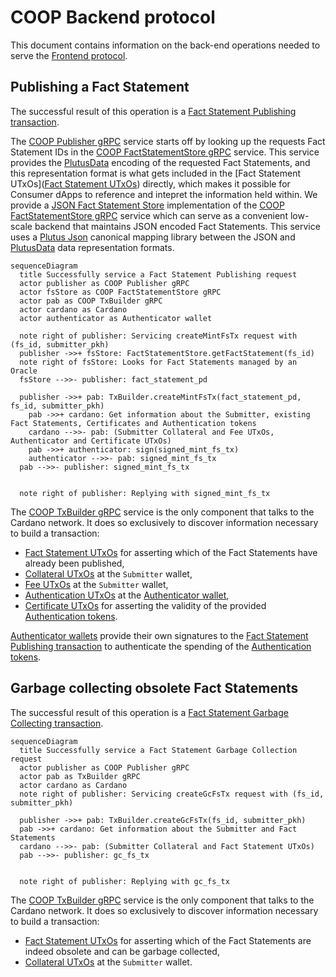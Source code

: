 # COOP Backend protocol

This document contains information on the back-end operations needed to serve the [Frontend protocol](03-frontend-protocol.md).

## Publishing a Fact Statement

The successful result of this operation is a [Fact Statement Publishing transaction](02-plutus-protocol.md#mins-fact-statement-tx).

The [COOP Publisher gRPC](../coop-proto/publisher-service.proto) service starts off by looking up the requests Fact Statement IDs in the [COOP FactStatementStore gRPC](../coop-proto/fact-statement-store-service.proto) service.
This service provides the [PlutusData](https://github.com/input-output-hk/plutus/blob/master/plutus-core/plutus-core/src/PlutusCore/Data.hs#L40) encoding of the requested Fact Statements, and this representation format is what gets included in the [Fact Statement UTxOs]([Fact Statement UTxOs](02-plutus-protocol.md#fs-validator)) directly, which makes it possible for Consumer dApps to reference and intepret the information held within.
We provide a [JSON Fact Statement Store](../coop-extras/json-fact-statement-store) implementation of the [COOP FactStatementStore gRPC](../coop-proto/fact-statement-store-service.proto) service which can serve as a convenient low-scale backend that maintains JSON encoded Fact Statements.
This service uses a [Plutus Json](../coop-extras/plutus-json) canonical mapping library between the JSON and [PlutusData](https://github.com/input-output-hk/plutus/blob/master/plutus-core/plutus-core/src/PlutusCore/Data.hs#L40) data representation formats.

```mermaid
sequenceDiagram
  title Successfully service a Fact Statement Publishing request
  actor publisher as COOP Publisher gRPC
  actor fsStore as COOP FactStatementStore gRPC
  actor pab as COOP TxBuilder gRPC
  actor cardano as Cardano
  actor authenticator as Authenticator wallet

  note right of publisher: Servicing createMintFsTx request with (fs_id, submitter_pkh)
  publisher ->>+ fsStore: FactStatementStore.getFactStatement(fs_id)
  note right of fsStore: Looks for Fact Statements managed by an Oracle
  fsStore -->>- publisher: fact_statement_pd

  publisher ->>+ pab: TxBuilder.createMintFsTx(fact_statement_pd, fs_id, submitter_pkh)
    pab ->>+ cardano: Get information about the Submitter, existing Fact Statements, Certificates and Authentication tokens
    cardano -->>- pab: (Submitter Collateral and Fee UTxOs, Authenticator and Certificate UTxOs)
    pab ->>+ authenticator: sign(signed_mint_fs_tx)
    authenticator -->>- pab: signed_mint_fs_tx
  pab -->>- publisher: signed_mint_fs_tx

  
  note right of publisher: Replying with signed_mint_fs_tx
```

The [COOP TxBuilder gRPC](../coop-proto/tx-builder-service.proto) service is the only component that talks to the Cardano network.
It does so exclusively to discover information necessary to build a transaction:

- [Fact Statement UTxOs](02-plutus-protocol.md#fs-validator) for asserting which of the Fact Statements have already been published,
- [Collateral UTxOs](https://docs.cardano.org/plutus/collateral-mechanism) at the `Submitter` wallet,
- [Fee UTxOs](02-plutus-protocol.md#fee-token) at the `Submitter` wallet,
- [Authentication UTxOs](02-plutus-protocol.md#auth-token) at the [Authenticator wallet](02-plutus-protocol.md#authenticator),
- [Certificate UTxOs](02-plutus-protocol.md#cert-token) for asserting the validity of the provided [Authentication tokens](02-plutus-protocol.md#auth-token).

[Authenticator wallets](02-plutus-protocol.md#authenticator) provide their own signatures to the [Fact Statement Publishing transaction](02-plutus-protocol.md#mins-fact-statement-tx) to authenticate the spending of the [Authentication tokens](02-plutus-protocol.md#auth-token).

## Garbage collecting obsolete Fact Statements

The successful result of this operation is a [Fact Statement Garbage Collecting transaction](02-plutus-protocol.md#gc-fact-statement-tx).

```mermaid
sequenceDiagram
  title Successfully service a Fact Statement Garbage Collection request
  actor publisher as COOP Publisher gRPC
  actor pab as TxBuilder gRPC
  actor cardano as Cardano
  note right of publisher: Servicing createGcFsTx request with (fs_id, submitter_pkh)
  
  publisher ->>+ pab: TxBuilder.createGcFsTx(fs_id, submitter_pkh)
  pab ->>+ cardano: Get information about the Submitter and Fact Statements
  cardano -->>- pab: (Submitter Collateral and Fact Statement UTxOs)
  pab -->>- publisher: gc_fs_tx

  
  note right of publisher: Replying with gc_fs_tx
```

The [COOP TxBuilder gRPC](../coop-proto/tx-builder-service.proto) service is the only component that talks to the Cardano network.
It does so exclusively to discover information necessary to build a transaction:

- [Fact Statement UTxOs](02-plutus-protocol.md#fs-validator) for asserting which of the Fact Statements are indeed obsolete and can be garbage collected,
- [Collateral UTxOs](https://docs.cardano.org/plutus/collateral-mechanism) at the `Submitter` wallet.
